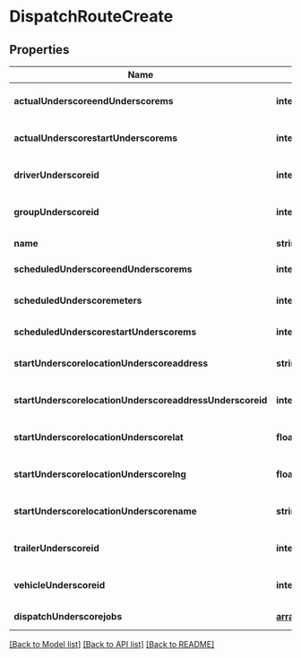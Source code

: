# DispatchRouteCreate

## Properties
Name | Type | Description | Notes
------------ | ------------- | ------------- | -------------
**actualUnderscoreendUnderscorems** | **integer** |  | [optional] [default to null]
**actualUnderscorestartUnderscorems** | **integer** |  | [optional] [default to null]
**driverUnderscoreid** | **integer** |  | [optional] [default to null]
**groupUnderscoreid** | **integer** |  | [optional] [default to null]
**name** | **string** |  | [default to null]
**scheduledUnderscoreendUnderscorems** | **integer** |  | [default to null]
**scheduledUnderscoremeters** | **integer** |  | [optional] [default to null]
**scheduledUnderscorestartUnderscorems** | **integer** |  | [default to null]
**startUnderscorelocationUnderscoreaddress** | **string** |  | [optional] [default to null]
**startUnderscorelocationUnderscoreaddressUnderscoreid** | **integer** |  | [optional] [default to null]
**startUnderscorelocationUnderscorelat** | **float** |  | [optional] [default to null]
**startUnderscorelocationUnderscorelng** | **float** |  | [optional] [default to null]
**startUnderscorelocationUnderscorename** | **string** |  | [optional] [default to null]
**trailerUnderscoreid** | **integer** |  | [optional] [default to null]
**vehicleUnderscoreid** | **integer** |  | [optional] [default to null]
**dispatchUnderscorejobs** | [**array[DispatchJobCreate]**](DispatchJobCreate.md) |  | [default to null]

[[Back to Model list]](../README.md#documentation-for-models) [[Back to API list]](../README.md#documentation-for-api-endpoints) [[Back to README]](../README.md)


